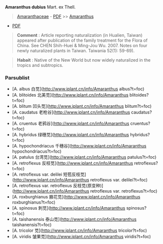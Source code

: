  **Amaranthus dubius** Mart. ex Thell.

> [Amaranthaceae](http://www.iplant.cn/info/Amaranthaceae?t=foc) - [PDF](http://www.iplant.cn/foc/pdf/Amaranthaceae.pdf) >> [Amaranthus](http://www.iplant.cn/info/Amaranthus?t=foc)
 - [PDF](http://www.iplant.cn/foc/pdf/Amaranthus.pdf)


> **Comment** : 
> Article reporting naturalization (in Hualien, Taiwan) appeared after publication of the family treatment for the Flora of China. See CHEN Shih-Huei & Ming-Jou Wu. 2007. Notes on four newly naturalized plants in Taiwan. Taiwania 52(1): 59-69).


> **Habait** : 
> Native of the New World but now widely naturalized in the tropics and subtropics.

### Parsublist

* [A.  albus  白苋](http://www.iplant.cn/info/Amaranthus albus?t=foc)
* [A.  blitoides  北美苋](http://www.iplant.cn/info/Amaranthus blitoides?t=foc)
* [A.  blitum  凹头苋](http://www.iplant.cn/info/Amaranthus blitum?t=foc)
* [A.  caudatus  老枪谷](http://www.iplant.cn/info/Amaranthus caudatus?t=foc)
* [A.  cruentus  老鸦谷](http://www.iplant.cn/info/Amaranthus cruentus?t=foc)
* [A.  hybridus  绿穗苋](http://www.iplant.cn/info/Amaranthus hybridus?t=foc)
* [A.  hypochondriacus  千穗谷](http://www.iplant.cn/info/Amaranthus hypochondriacus?t=foc)
* [A.  patulus  台湾苋](http://www.iplant.cn/info/Amaranthus patulus?t=foc)
* [A.  retroflexus  反枝苋](http://www.iplant.cn/info/Amaranthus retroflexus?t=foc)
* [A.  retroflexus var. delilei  短苞反枝苋](http://www.iplant.cn/info/Amaranthus retroflexus var. delilei?t=foc)
* [A.  retroflexus var. retroflexus  反枝苋(原变种)](http://www.iplant.cn/info/Amaranthus retroflexus var. retroflexus?t=foc)
* [A.  roxburghianus  腋花苋](http://www.iplant.cn/info/Amaranthus roxburghianus?t=foc)
* [A.  spinosus  刺苋](http://www.iplant.cn/info/Amaranthus spinosus?t=foc)
* [A.  taishanensis  泰山苋](http://www.iplant.cn/info/Amaranthus taishanensis?t=foc)
* [A.  tricolor  苋](http://www.iplant.cn/info/Amaranthus tricolor?t=foc)
* [A.  viridis  皱果苋](http://www.iplant.cn/info/Amaranthus viridis?t=foc)
